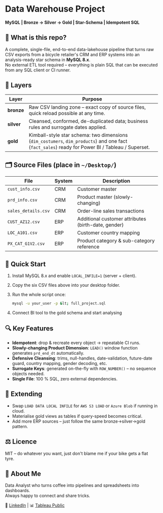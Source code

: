 #  Data Warehouse Project  
**MySQL | Bronze → Silver → Gold | Star-Schema | Idempotent SQL**


## 📌 What is this repo?
A complete, single-file, end-to-end data-lakehouse pipeline that turns raw CSV exports from a bicycle retailer's CRM and ERP systems into an analysis-ready star schema in **MySQL 8.x**.  
No external ETL tool required – everything is plain SQL that can be executed from any SQL client or CI runner.


## 🧱 Layers
| Layer  | Purpose |
|--------|---------|
| **bronze** | Raw CSV landing zone – exact copy of source files, quick reload possible at any time. |
| **silver** | Cleansed, conformed, de-duplicated data; business rules and surrogate dates applied. |
| **gold**   | Kimball-style star schema: two dimensions (`dim_costumers`, `dim_products`) and one fact (`fact_sales`) ready for Power BI / Tableau / Superset. |


## 🗂️ Source Files (place in `~/Desktop/`)
| File | System | Description |
|------|--------|-------------|
| `cust_info.csv` | CRM | Customer master |
| `prd_info.csv` | CRM | Product master (slowly-changing) |
| `sales_details.csv` | CRM | Order-line sales transactions |
| `CUST_AZ12.csv` | ERP | Additional customer attributes (birth-date, gender) |
| `LOC_A101.csv` | ERP | Customer country mapping |
| `PX_CAT_G1V2.csv` | ERP | Product category & sub-category reference |


## 🚀 Quick Start
1. Install MySQL 8.x and enable `LOCAL_INFILE=1` (server + client).  
2. Copy the six CSV files above into your desktop folder.  
3. Run the whole script once:

   ```bash
   mysql -u your_user -p &lt; full_project.sql
   ```
4. Connect BI tool to the gold schema and start analysing


## 🔍 Key Features
* **Idempotent**: drop & recreate every object → repeatable CI runs.  
* **Slowly-changing Product Dimension**: `LEAD()` window function generates `prd_end_dt` automatically.  
* **Defensive Cleansing**: trims, null-handles, date-validation, future-date guard, country mapping, gender decoding, etc.  
* **Surrogate Keys**: generated on-the-fly with `ROW_NUMBER()` – no sequence objects needed.  
* **Single File**: 100 % SQL, zero external dependencies.

## 🧪 Extending
* Swap `LOAD DATA LOCAL INFILE` for `AWS S3 LOAD` or `Azure Blob` if running in cloud.  
* Materialise gold views as tables if query-speed becomes critical.  
* Add more ERP sources – just follow the same bronze→silver→gold pattern.

## ⚖️ Licence
MIT – do whatever you want, just don't blame me if your bike gets a flat tyre.

## 👋 About Me
Data Analyst who turns coffee into pipelines and spreadsheets into dashboards.  
Always happy to connect and share tricks.

🔗 [LinkedIn](https://www.linkedin.com/in/selimnajaf-data-analyst/) | 📊 [Tableau Public](https://public.tableau.com/app/profile/selim.najaf/vizzes)
   
